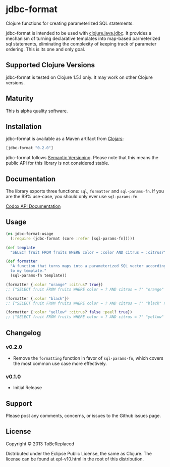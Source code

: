 # jdbc-format

Clojure functions for creating parameterized SQL statements.

jdbc-format is intended to be used with [clojure.java.jdbc].  It provides a mechanism of turning declarative templates into map-based parmeterized sql statements, eliminating the complexity of keeping track of parameter ordering.  This is its one and only goal.

## Supported Clojure Versions

jdbc-format is tested on Clojure 1.5.1 only.  It may work on other Clojure versions.

## Maturity

This is alpha quality software.

## Installation

jdbc-format is available as a Maven artifact from [Clojars]:
```clojure
[jdbc-format "0.2.0"]
```
jdbc-format follows [Semantic Versioning].  Please note that this means the public API for this library is not considered stable.

## Documentation

The library exports three functions: `sql`, `formatter` and `sql-params-fn`.  If you are the 99% use-case, you should only ever use `sql-params-fn`.

[Codox API Documentation]

## Usage

```clojure
(ns jdbc-format-usage
  (:require (jdbc-format (core :refer [sql-params-fn]))))

(def template
  "SELECT fruit FROM fruits WHERE color = :color AND citrus = :citrus?")

(def formatter
  "A function that turns maps into a parameterized SQL vector according
  to my template."
  (sql-params-fn template))

(formatter {:color "orange" :citrus? true})
;; ["SELECT fruit FROM fruits WHERE color = ? AND citrus = ?" "orange" true]

(formatter {:color "black"})
;; ["SELECT fruit FROM fruits WHERE color = ? AND citrus = ?" "black" nil]

(formatter {:color "yellow" :citrus? false :peel? true})
;; ["SELECT fruit FROM fruits WHERE color = ? AND citrus = ?" "yellow" false]
```

## Changelog

### v0.2.0

- Remove the `formatting` function in favor of `sql-params-fn`, which covers the most common use case more effectively.

### v0.1.0

- Initial Release

## Support

Please post any comments, concerns, or issues to the Github issues page.

## License

Copyright © 2013 ToBeReplaced

Distributed under the Eclipse Public License, the same as Clojure.  The license can be found at epl-v10.html in the root of this distribution.

[Clojars]: http://clojars.org/jdbc-format
[clojure.java.jdbc]: https://github.com/clojure/java.jdbc
[tests]: https://github.com/ToBeReplaced/jdbc-format/blob/master/test/jdbc_format/core_test.clj
[source]: https://github.com/ToBeReplaced/jdbc-format/blob/master/src/jdbc_format/core.clj
[Semantic Versioning]: http://semver.org
[Codox API Documentation]: http://ToBeReplaced.github.com/jdbc-format

